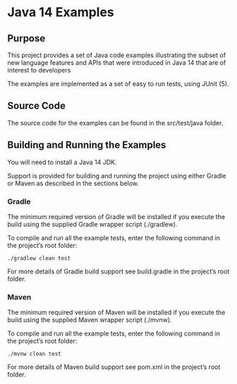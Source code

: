 # Java 14 Examples

## Purpose

This project provides a set of Java code examples illustrating the subset of new language features and APIs that were
introduced in Java 14 that are of interest to developers

The examples are implemented as a set of easy to run tests, using JUnit (5).

## Source Code

The source code for the examples can be found in the src/test/java folder.

## Building and Running the Examples

You will need to install a Java 14 JDK.

Support is provided for building and running the project using either Gradle or Maven as described in the sections
below.

### Gradle

The minimum required version of Gradle will be installed if you execute the build using the supplied Gradle wrapper
script (./gradlew).

To compile and run all the example tests, enter the following command in the project’s root folder:

`./gradlew clean test`

For more details of Gradle build support see build.gradle in the project’s root folder.

### Maven

The minimum required version of Maven will be installed if you execute the build using the supplied Maven wrapper
script (./mvnw).

To compile and run all the example tests, enter the following command in the project’s root folder:

`./mvnw clean test`

For more details of Maven build support see pom.xml in the project’s root folder.

